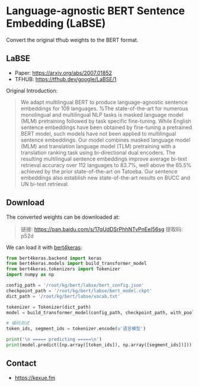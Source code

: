 # Language-agnostic BERT Sentence Embedding (LaBSE)

Convert the original tfhub weights to the BERT format.

## LaBSE

- Paper: https://arxiv.org/abs/2007.01852
- TFHUB: https://tfhub.dev/google/LaBSE/1

Original Introduction:

> We adapt multilingual BERT to produce language-agnostic sentence embeddings for 109 languages. %The state-of-the-art for numerous monolingual and multilingual NLP tasks is masked language model (MLM) pretraining followed by task specific fine-tuning. While English sentence embeddings have been obtained by fine-tuning a pretrained BERT model, such models have not been applied to multilingual sentence embeddings. Our model combines masked language model (MLM) and translation language model (TLM) pretraining with a translation ranking task using bi-directional dual encoders. The resulting multilingual sentence embeddings improve average bi-text retrieval accuracy over 112 languages to 83.7%, well above the 65.5% achieved by the prior state-of-the-art on Tatoeba. Our sentence embeddings also establish new state-of-the-art results on BUCC and UN bi-text retrieval.


## Download

The converted weights can be downloaded at: 

> 链接: https://pan.baidu.com/s/17qUdDSrPhhNTvPnEeI56sg 提取码: p52d

We can load it with [bert4keras](https://github.com/bojone/bert4keras):
```python
from bert4keras.backend import keras
from bert4keras.models import build_transformer_model
from bert4keras.tokenizers import Tokenizer
import numpy as np

config_path = '/root/kg/bert/labse/bert_config.json'
checkpoint_path = '/root/kg/bert/labse/bert_model.ckpt'
dict_path = '/root/kg/bert/labse/vocab.txt'

tokenizer = Tokenizer(dict_path)
model = build_transformer_model(config_path, checkpoint_path, with_pool='linear')

# 编码测试
token_ids, segment_ids = tokenizer.encode(u'语言模型')

print('\n ===== predicting =====\n')
print(model.predict([np.array([token_ids]), np.array([segment_ids])]))
```

## Contact
- https://kexue.fm
